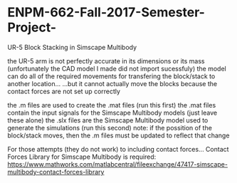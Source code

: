# ENPM-662-Fall-2017-Semester-Project-
UR-5 Block Stacking in Simscape Multibody

the UR-5 arm is not perfectly accurate in its dimensions or its mass (unfortunately the CAD model I made did not import sucessfuly)
the model can do all of the required movements for transfering the block/stack to another location...
...but it cannot actually move the blocks because the contact forces are not set up correctly

the .m files are used to create the .mat files (run this first)
the .mat files contain the input signals for the Simscape Multibody models (just leave these alone)
the .slx files are the Simscape Multibody model used to generate the simulations (run this second)
note: if the possition of the block/stack moves, then the .m files must be updated to reflect that change

For those attempts (they do not work) to including contact forces...
Contact Forces Library for Simscape Multibody is required:
https://www.mathworks.com/matlabcentral/fileexchange/47417-simscape-multibody-contact-forces-library
